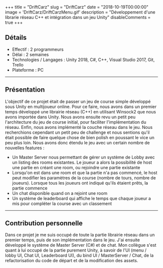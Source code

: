 +++
title = "DriftCarz"
slug = "DriftCarz"
date = "2018-10-19T00:00:00"
image = 'DriftCarz/DriftCarzMenu.gif'
description = "Développement d'une librarie réseau C++ et intégration dans un jeu Unity"
disableComments = true
+++

## Détails
- Effectif : 2 programmeurs
- Délai : 2 semaines
- Technologies / Langages : Unity 2018, C#, C++, Visual Studio 2017, Git, Trello
- Plateforme : PC

---

## Présentation

L'objectif de ce projet était de passer un jeu de course simple développé sous Unity en multijoueur online. Pour ce faire, nous avons dans un premier temps développé une librairie réseau (C++) en utilisant Winsock2 que nous avons importée dans Unity. Nous avons ensuite revu un petit peu l'architecture du jeu de course initial, pour faciliter l'implémentation du réseau. Enfin, nous avons implémenté la couche réseau dans le jeu. Nous recherchions cependant un petit peu de challenge et nous sentions qu'il était possible de faire quelque chose de bien polish en poussant le vice un peu plus loin. Nous avons donc étendu le jeu avec un certain nombre de nouvelles features :

- Un Master Server nous permettant de gérer un système de Lobby avec un listing des rooms existantes. Le joueur a alors la possibilité de host une partie en créant une room, ou rejoindre une partie existante
- Lorsqu'on est dans une room et que la partie n'a pas commencé, le host peut modifier les paramètres de la course (nombre de tours, nombre de joueurs). Lorsque tous les joueurs ont indiqué qu'ils étaient prêts, la partie commence
- Un chat disponible quand on a rejoint une room
- Un système de leaderboard qui affiche le temps que chaque joueur a mis pour compléter la course avec un classement

---

## Contribution personnelle

Dans ce projet je me suis occupé de toute la partie librairie réseau dans un premier temps, puis de son implémentation dans le jeu.
J'ai ensuite développé le système de Master Server (C#) et de chat. Mon collègue s'est quant à lui occupé de la partie purement Unity, à savoir de l'UI (menu / lobby UI, Chat UI, Leaderboard UI), du bind UI / MasterServer / Chat, de la refactorisation du code de départ et de la modification des assets.